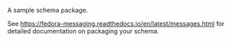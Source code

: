 <!--
SPDX-FileCopyrightText: 2024 Red Hat, Inc

SPDX-License-Identifier: GPL-2.0-or-later
-->

A sample schema package.

See https://fedora-messaging.readthedocs.io/en/latest/messages.html for
detailed documentation on packaging your schema.
